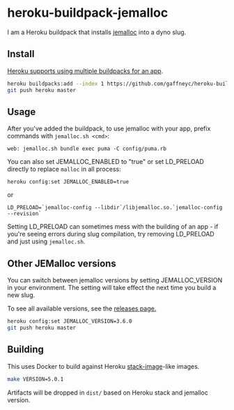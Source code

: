 # heroku-buildpack-jemalloc

I am a Heroku buildpack that installs
[jemalloc](http://jemalloc.net/) into a dyno slug.

## Install

[Heroku supports using multiple buildpacks for an app](https://devcenter.heroku.com/articles/using-multiple-buildpacks-for-an-app).

```bash
heroku buildpacks:add --index 1 https://github.com/gaffneyc/heroku-buildpack-jemalloc.git
git push heroku master
```

## Usage

After you've added the buildpack, to use jemalloc with your app, prefix commands with `jemalloc.sh <cmd>`:

```
web: jemalloc.sh bundle exec puma -C config/puma.rb
```

You can also set JEMALLOC_ENABLED to "true" or set LD_PRELOAD directly to replace `malloc` in all process:
```
heroku config:set JEMALLOC_ENABLED=true
```
or

```
LD_PRELOAD=`jemalloc-config --libdir`/libjemalloc.so.`jemalloc-config --revision`
```

Setting LD_PRELOAD can sometimes mess with the building of an app - if you're seeing errors during slug compilation, try removing LD_PRELOAD and just using `jemalloc.sh`.

## Other JEMalloc versions

You can switch between jemalloc versions by setting JEMALLOC_VERSION in your
environment. The setting will take effect the next time you build a new slug.

To see all available versions, see the [releases page.](https://github.com/gaffneyc/heroku-buildpack-jemalloc/releases)

```bash
heroku config:set JEMALLOC_VERSION=3.6.0
git push heroku master
```

## Building

This uses Docker to build against Heroku
[stack-image](https://github.com/heroku/stack-images)-like images.

```bash
make VERSION=5.0.1
```

Artifacts will be dropped in `dist/` based on Heroku stack and jemalloc version.

